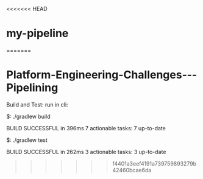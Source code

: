 <<<<<<< HEAD
# my-pipeline
=======
# Platform-Engineering-Challenges---Pipelining
Build and Test:
run in cli:


$: ./gradlew build

BUILD SUCCESSFUL in 396ms
7 actionable tasks: 7 up-to-date

$: ./gradlew test

BUILD SUCCESSFUL in 262ms
3 actionable tasks: 3 up-to-date

>>>>>>> f4401a3eef4191a739759893279b42460bcae6da
